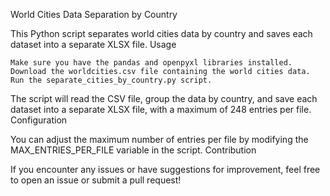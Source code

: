 World Cities Data Separation by Country

This Python script separates world cities data by country and saves each dataset into a separate XLSX file.
Usage

    Make sure you have the pandas and openpyxl libraries installed.
    Download the worldcities.csv file containing the world cities data.
    Run the separate_cities_by_country.py script.

The script will read the CSV file, group the data by country, and save each dataset into a separate XLSX file, with a maximum of 248 entries per file.
Configuration

You can adjust the maximum number of entries per file by modifying the MAX_ENTRIES_PER_FILE variable in the script.
Contribution

If you encounter any issues or have suggestions for improvement, feel free to open an issue or submit a pull request!
